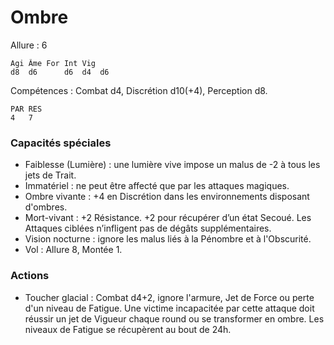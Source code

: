 # Ombre

Allure : 6

	Agi	Âme	For	Int	Vig
	d8	d6  	d6	d4	d6

Compétences : Combat d4, Discrétion d10(+4), Perception d8.

	PAR	RES
	4	7

### Capacités spéciales
- Faiblesse (Lumière) : une lumière vive impose un malus de -2 à tous les jets de Trait.
- Immatériel : ne peut être affecté que par les attaques magiques.
- Ombre vivante : +4 en Discrétion dans les environnements disposant d'ombres.
- Mort-vivant : +2 Résistance. +2 pour récupérer d’un état Secoué. Les Attaques ciblées n’infligent pas de dégâts supplémentaires.
- Vision nocturne : ignore les malus liés à la Pénombre et à l'Obscurité.
- Vol : Allure 8, Montée 1.

### Actions
- Toucher glacial : Combat d4+2, ignore l'armure, Jet de Force ou perte d'un niveau de Fatigue. Une victime incapacitée par cette attaque doit réussir un jet de Vigueur chaque round ou se transformer en ombre. Les niveaux de Fatigue se récupèrent au bout de 24h.
